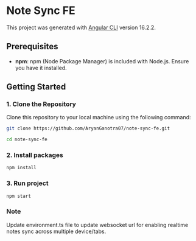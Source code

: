 # Note Sync FE

This project was generated with [Angular CLI](https://github.com/angular/angular-cli) version 16.2.2.

## Prerequisites

- **npm**: npm (Node Package Manager) is included with Node.js. Ensure you have it installed.

## Getting Started

### 1. Clone the Repository

Clone this repository to your local machine using the following command:

```bash
git clone https://github.com/AryanGanotra07/note-sync-fe.git
```

```bash
cd note-sync-fe
```

### 2. Install packages

```bash
npm install
```

### 3. Run project

```bash
npm start
```


### Note

Update environment.ts file to update websocket url for enabling realtime notes sync across multiple device/tabs.


